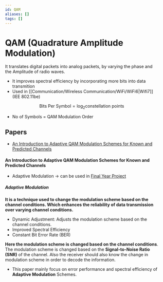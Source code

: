 ```yaml
---
id: QAM
aliases: []
tags: []
---
```


# QAM (Quadrature Amplitude Modulation)

It translates digital packets into analog packets, by varying the phase and the Amplitude of radio waves.

- It improves spectral efficiency by incorporating more bits into data transmition
- Used in [[Communication/Wireless Communication/WiFi/WiFi6|Wifi7]](IEE 802.11be)

$$
\text{Bits Per Symbol} = \log_2{\text{constellation points}}
$$

- No of Symbols = QAM Modulation Order

## Papers

- [An Introduction to Adaptive QAM Modulation Schemes for Known and Predicted Channels](#an%20introduction%20to%20adaptive%20qam%20modulation%20schemes%20for%20known%20and%20predicted%20channels)

#### An Introduction to Adaptive QAM Modulation Schemes for Known and Predicted Channels

- Adaptive Modulation -> can be used in [Final Year Project](Academics/Projects/Final%20Year%20Project/Final%20Year%20Project.md)

##### Adaptive Modulation

**It is a technique used to change the modulation scheme based on the channel conditions. Which enhances the reliability of data transmission over varying channel conditions.**

- Dynamic Adjustment: Adjusts the modulation scheme based on the channel conditions.
- Improved Spectral Efficiency
- Constant Bit Error Rate (BER)

**Here the modulation scheme is changed based on the channel conditions**. The modulation scheme is changed based on the **Signal-to-Noise Ratio (SNR)** of the channel.
Also the receiver should also know the change in modulation scheme in order to decode the information.

- This paper mainly focus on error performance and spectral efficiency of **Adaptive Modulation** Schemes.
